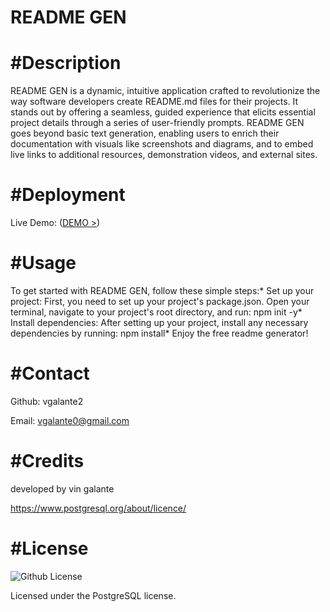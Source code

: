 # README GEN

  <h1>#Description</h1>

   README GEN is a dynamic, intuitive application crafted to revolutionize the way software developers create README.md files for their projects. It stands out by offering a seamless, guided experience that elicits essential project details through a series of user-friendly prompts. README GEN goes beyond basic text generation, enabling users to enrich their documentation with visuals like screenshots and diagrams, and to embed live links to additional resources, demonstration videos, and external sites.


   


   
   <h1>#Deployment</h1>

   Live Demo: ([DEMO >](https://github.com/vgalante2/README_Generator))

   <h1>#Usage</h1>

   To get started with README GEN, follow these simple steps:* Set up your project: First, you need to set up your project's package.json. Open your terminal, navigate to your project's root directory, and run: npm init -y* Install dependencies: After setting up your project, install any necessary dependencies by running: npm install* Enjoy the free readme generator!

   <h1>#Contact</h1>

   Github: vgalante2
   
   Email: vgalante0@gmail.com

  <h1>#Credits</h1>

  developed by vin galante
  
  https://www.postgresql.org/about/licence/


   <h1>#License</h1>

   ![Github License](https://img.shields.io/badge/license-PostgreSQL-blue.svg)

  Licensed under the PostgreSQL license.
  
